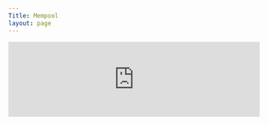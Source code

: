 ```yaml
---
Title: Mempool
layout: page
---
```

<iframe id="iframe" src="https://jochen-hoenicke.de/queue/#0,24h" style="width:100%;border:none;"></iframe>
